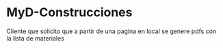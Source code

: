 # MyD-Construcciones
Cliente que solicito que a partir de una pagina en local se genere pdfs con la lista de materiales 
